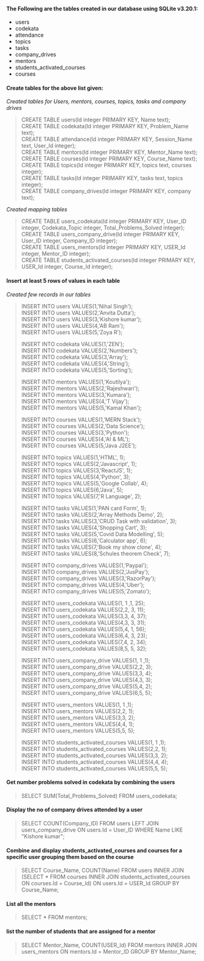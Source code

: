 #### The Following are the tables created in our database using SQLite v3.20.1:
- users
- codekata
- attendance
- topics
- tasks
- company_drives
- mentors
- students_activated_courses
- courses

<h4>Create tables for the above list given:</h4>

<em>Created tables for Users, mentors, courses, topics, tasks and company drives</em>
> <p>CREATE TABLE users(Id integer PRIMARY KEY, Name text);<br>
> CREATE TABLE codekata(Id integer PRIMARY KEY, Problem_Name text);<br>
> CREATE TABLE attendance(Id integer PRIMARY KEY, Session_Name text, User_Id integer);<br>
> CREATE TABLE mentors(Id integer PRIMARY KEY, Mentor_Name text);<br>
> CREATE TABLE courses(Id integer PRIMARY KEY, Course_Name text);<br>
> CREATE TABLE topics(Id integer PRIMARY KEY, topics text, courses integer);<br>
> CREATE TABLE tasks(Id integer PRIMARY KEY, tasks text, topics integer);<br>
> CREATE TABLE company_drives(Id integer PRIMARY KEY, company text);</p>

<em>Created mapping tables</em>
> <p>CREATE TABLE users_codekata(Id integer PRIMARY KEY, User_ID integer, Codekata_Topic integer, Total_Problems_Solved integer);<br>
> CREATE TABLE users_company_drive(Id integer PRIMARY KEY, User_ID integer, Company_ID integer);<br>
> CREATE TABLE users_mentors(Id integer PRIMARY KEY, USER_Id integer, Mentor_ID integer);<br>
> CREATE TABLE students_activated_courses(Id integer PRIMARY KEY, USER_Id integer, Course_Id integer);</p>


<h4>Insert at least 5 rows of values in each table</h4>

<em>Created few records in our tables</em>
> <p>INSERT INTO users VALUES(1,'Nihal Singh');<br>
> INSERT INTO users VALUES(2,'Anvita Dutta');<br>
> INSERT INTO users VALUES(3,'Kishore kumar');<br>
> INSERT INTO users VALUES(4,'AB Ram');<br>
> INSERT INTO users VALUES(5,'Zoya R');<br>
>
> INSERT INTO codekata VALUES(1,'ZEN');<br>
> INSERT INTO codekata VALUES(2,'Numbers');<br>
> INSERT INTO codekata VALUES(3,'Array');<br>
> INSERT INTO codekata VALUES(4,'String');<br>
> INSERT INTO codekata VALUES(5,'Sorting');<br>
>
> INSERT INTO mentors VALUES(1,'Koutilya');<br>
> INSERT INTO mentors VALUES(2,'Rajeshwari');<br>
> INSERT INTO mentors VALUES(3,'Kumara');<br>
> INSERT INTO mentors VALUES(4,'T Vijay');<br>
> INSERT INTO mentors VALUES(5,'Kamal Khan');<br>
>
> INSERT INTO courses VALUES(1,'MERN Stack');<br>
> INSERT INTO courses VALUES(2,'Data Science');<br>
> INSERT INTO courses VALUES(3,'Python');<br>
> INSERT INTO courses VALUES(4,'AI & ML');<br>
> INSERT INTO courses VALUES(5,'Java J2EE');<br>
>
> INSERT INTO topics VALUES(1,'HTML', 1);<br>
> INSERT INTO topics VALUES(2,'Javascript', 1);<br>
> INSERT INTO topics VALUES(3,'ReactJS', 1);<br>
> INSERT INTO topics VALUES(4,'Python', 3);<br>
> INSERT INTO topics VALUES(5,'Google Collab', 4);<br>
> INSERT INTO topics VALUES(6,'Java', 5);<br>
> INSERT INTO topics VALUES(7,'R Language', 2);<br>
>
> INSERT INTO tasks VALUES(1,'PAN card Form', 1);<br>
> INSERT INTO tasks VALUES(2,'Array Methods Demo', 2);<br>
> INSERT INTO tasks VALUES(3,'CRUD Task with validation', 3);<br>
> INSERT INTO tasks VALUES(4,'Shopping Cart', 3);<br>
> INSERT INTO tasks VALUES(5,'Covid Data Modelling', 5);<br>
> INSERT INTO tasks VALUES(6,'Calculator app', 6);<br>
> INSERT INTO tasks VALUES(7,'Book my show clone', 4);<br>
> INSERT INTO tasks VALUES(8,'Schules theorem Check', 7);<br>
>
> INSERT INTO company_drives VALUES(1,'Paypal');<br>
> INSERT INTO company_drives VALUES(2,'JusPay');<br>
> INSERT INTO company_drives VALUES(3,'RazorPay');<br>
> INSERT INTO company_drives VALUES(4,'Uber');<br>
> INSERT INTO company_drives VALUES(5,'Zomato');<br>
>
> INSERT INTO users_codekata VALUES(1, 1 ,1, 25);<br>
> INSERT INTO users_codekata VALUES(2,2, 3, 11);<br>
> INSERT INTO users_codekata VALUES(3,3, 4, 37);<br>
> INSERT INTO users_codekata VALUES(4,3, 3, 31);<br>
> INSERT INTO users_codekata VALUES(5,4, 1, 56);<br>
> INSERT INTO users_codekata VALUES(6,4, 3, 23);<br>
> INSERT INTO users_codekata VALUES(7,4, 2, 34);<br>
> INSERT INTO users_codekata VALUES(8,5, 5, 32);<br>
>
> INSERT INTO users_company_drive VALUES(1, 1 ,1);<br>
> INSERT INTO users_company_drive VALUES(2,2, 3);<br>
> INSERT INTO users_company_drive VALUES(3,3, 4);<br>
> INSERT INTO users_company_drive VALUES(4,3, 3);<br>
> INSERT INTO users_company_drive VALUES(5,4, 2);<br>
> INSERT INTO users_company_drive VALUES(6,5, 5);<br>
>
> INSERT INTO users_mentors VALUES(1, 1 ,1);<br>
> INSERT INTO users_mentors VALUES(2,2, 1);<br>
> INSERT INTO users_mentors VALUES(3,3, 2);<br>
> INSERT INTO users_mentors VALUES(4,4, 1);<br>
> INSERT INTO users_mentors VALUES(5,5, 5);<br>
>
> INSERT INTO students_activated_courses VALUES(1, 1 ,1);<br>
> INSERT INTO students_activated_courses VALUES(2,2, 1);<br>
> INSERT INTO students_activated_courses VALUES(3,3, 2);<br>
> INSERT INTO students_activated_courses VALUES(4,4, 4);<br>
> INSERT INTO students_activated_courses VALUES(5,5, 5);</p>


<h4>Get number problems solved in codekata by combining the users</h4>

> SELECT SUM(Total_Problems_Solved) FROM users_codekata;

<h4>Display the no of company drives attended by a user</h4>

> SELECT COUNT(Company_ID) FROM users LEFT JOIN users_company_drive ON users.Id = User_ID WHERE Name LIKE "Kishore kumar";

<h4>Combine and display students_activated_courses and courses for a specific user grouping them based on the course</h4>

> SELECT Course_Name, COUNT(Name) FROM users INNER JOIN (SELECT * FROM courses INNER JOIN students_activated_courses ON courses.Id = Course_Id) ON users.Id = USER_Id GROUP BY Course_Name;

<h4>List all the mentors</h4>

> SELECT * FROM mentors;

<h4>list the number of students that are assigned for a mentor</h4>

> SELECT Mentor_Name, COUNT(USER_Id) FROM mentors INNER JOIN users_mentors ON  mentors.Id = Mentor_ID GROUP BY Mentor_Name;
